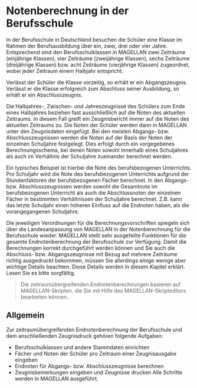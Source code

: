 # Notenberechnung in der Berufsschule


In der Berufsschule in Deutschland besuchen die Schüler eine Klasse im Rahmen der Berufsausbildung über ein, zwei, drei oder vier Jahre. Entsprechend sind den Berufsschulklassen in MAGELLAN zwei Zeiträume (einjährige Klassen), vier Zeiträume (zweijährige Klassen), sechs Zeiträume (dreijährige Klassen) bzw. acht Zeiträume (vierjährige Klassen) zugeordnet, wobei jeder Zeitraum einem Halbjahr entspricht.

Verlässt der Schüler die Klasse vorzeitig, so erhält er ein Abgangszeugnis. Verlässt er die Klasse erfolgreich zum Abschluss seiner Ausbildung, so erhält er ein Abschlusszeugnis.

Die Halbjahres-,  Zwischen- und Jahreszeugnisse des Schülers zum Ende eines Halbjahres beziehen fast ausschließlich auf die Noten des aktuellen Zeitraums. In diesem Fall greift ein Zeugnisbericht immer auf die Noten des aktuellen Zeitraums zu. Die Noten der Schüler werden dann in MAGELLAN unter den Zeugnisdaten eingefügt.
Bei den meisten Abgangs- bzw. Abschlusszeugnissen werden die Noten auf der Basis der Noten der einzelnen Schuljahre festgelegt. Dies erfolgt durch ein vorgegebenes Berechnungsschema, bei denen Noten sowohl innerhalb eines Schuljahres als auch im Verhältnis der Schuljahre zueinander berechnet werden.

Ein typisches Beispiel ist hierbei die Note des berufsbezogenen Unterrichts. Pro Schuljahr wird die Note des berufsbezogenen Unterrichts aufgrund der Stundenfaktoren der berufsbezogenen Fächer berechnet. In den Abgangs- bzw. Abschlusszeugnissen werden sowohl die Gesamtnote im berufsbezogenen Unterricht als auch die Abschlussnoten der einzelnen Fächer in bestimmten Verhältnissen der Schuljahre berechnet. Z.B. kann das letzte Schuljahr einen höheren Einfluss auf die Endnoten haben, als die vorangegangenen Schuljahre.

Die jeweiligen Verordnungen für die Berechnungsvorschriften spiegeln sich über die Landesanpassung von MAGELLAN in der Notenberechnung für die Berufsschule wieder. 
MAGELLAN stellt sehr ausgefeilte Funktionen für die gesamte Endnotenberechnung der Berufsschule zur Verfügung. Damit die Berechnungen korrekt durchgeführt werden können und Sie auch die Abschluss- bzw. Abgangszeugnisse mit Bezug auf mehrere Zeiträume richtig ausgedruckt bekommen, müssen Sie allerdings einige wenige aber wichtige Details beachten. Diese Details werden in diesem Kapitel erklärt. Lesen Sie es bitte sorgfältig.

>Die zeitraumübergreifenden Endnotenberechnungen basieren auf MAGELLAN-Skripten, die Sie mit Hilfe des MAGELLAN-Skripteditors bearbeiten können. 

## Allgemein

Zur zeitraumübergreifenden Endnotenberechnung der Berufsschule und dem anschließenden Zeugnisdruck gehören folgende Aufgaben:
* Berufsschulklassen und andere Stammdaten einrichten
* Fächer und Noten der Schüler pro Zeitraum einer Zeugnisausgabe eingeben
* Endnoten für Abgangs- bzw. Abschlusszeugnisse berechnen
* Zeugnisbemerkungen eingeben und Zeugnisse drucken
Alle Schritte werden in MAGELLAN ausgeführt.  


